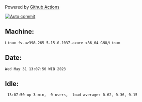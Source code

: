 Powered by [Github Actions](https://github.com/features/actions)

[![Auto commit](https://github.com/hiage/workstation/workflows/Auto%20commit/badge.svg)](https://github.com/hiage/workstation/actions?query=workflow%3A%22Auto+commit%22)

## Machine:
```
Linux fv-az398-265 5.15.0-1037-azure x86_64 GNU/Linux
```
## Date:
```
Wed May 31 13:07:50 WIB 2023
```
## Idle:
```
 13:07:50 up 3 min,  0 users,  load average: 0.62, 0.36, 0.15
```
